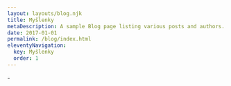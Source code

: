 ```yaml
---
layout: layouts/blog.njk
title: Myšlenky
metaDescription: A sample Blog page listing various posts and authors.
date: 2017-01-01
permalink: /blog/index.html
eleventyNavigation:
  key: Myšlenky
  order: 1
---
```

\-